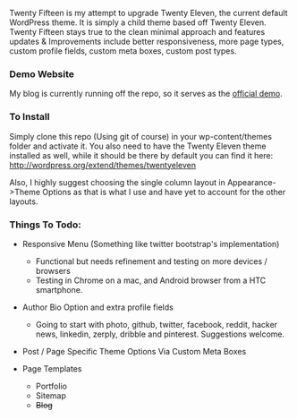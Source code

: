 Twenty Fifteen is my attempt to upgrade Twenty Eleven, the current default WordPress theme.  It is simply a child theme based off Twenty Eleven.  Twenty Fifteen stays true to the clean minimal approach and features updates & Improvements include better responsiveness, more page types, custom profile fields, custom meta boxes, custom post types.

### Demo Website
My blog is currently running off the repo, so it serves as the <a href="http://montanaflynn.me">official demo</a>.

### To Install

Simply clone this repo (Using git of course) in your wp-content/themes folder and activate it. You also need to have the Twenty Eleven theme installed as well, while it should be there by default you can find it here: http://wordpress.org/extend/themes/twentyeleven

Also, I highly suggest choosing the single column layout in Appearance->Theme Options as that is what I use and have yet to account for the other layouts.

### Things To Todo:

- Responsive Menu (Something like twitter bootstrap's implementation)
	- Functional but needs refinement and testing on more devices / browsers
	- Testing in Chrome on a mac, and Android browser from a HTC smartphone.

- Author Bio Option and extra profile fields 
	- Going to start with photo, github, twitter, facebook, reddit, hacker news, linkedin, zerply, dribble and pinterest.  Suggestions welcome.

- Post / Page Specific Theme Options Via Custom Meta Boxes

- Page Templates
	- Portfolio
	- Sitemap
	- <s>Blog</s>
	